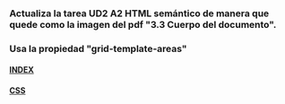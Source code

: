 ### Actualiza la tarea UD2 A2 HTML semántico de manera que quede como la imagen del pdf "3.3 Cuerpo del documento".
### Usa la propiedad "grid-template-areas"
#### [INDEX](index.html)
#### [CSS](style.css)